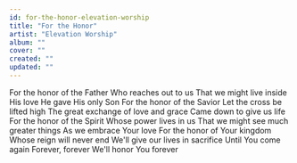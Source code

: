 ```yaml
---
id: for-the-honor-elevation-worship
title: "For the Honor"
artist: "Elevation Worship"
album: ""
cover: ""
created: ""
updated: ""
---
```


For the honor of the Father
Who reaches out to us
That we might live inside His love
He gave His only Son
For the honor of the Savior
Let the cross be lifted high
The great exchange of love and grace
Came down to give us life
For the honor of the Spirit
Whose power lives in us
That we might see much greater things
As we embrace Your love
For the honor of Your kingdom
Whose reign will never end
We'll give our lives in sacrifice
Until You come again
Forever, forever
We'll honor You forever